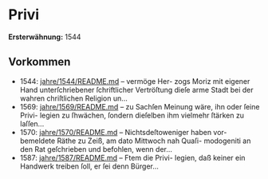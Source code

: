 # Privi

**Ersterwähnung:** 1544

## Vorkommen
- 1544: [jahre/1544/README.md](../jahre/1544/README.md) – vermöge Her-
zogs Moriz mit eigener Hand unterſchriebener ſchriftlicher
Vertröſtung dieſe arme Stadt bei der wahren chriſtlichen
Religion un...
- 1569: [jahre/1569/README.md](../jahre/1569/README.md) – zu Sachſen Meinung wäre, ihn oder ſeine Privi-
legien zu ſhwächen, ſondern dieſelben ihm vielmehr ſtärken
zu laſſen...
- 1570: [jahre/1570/README.md](../jahre/1570/README.md) – Nichtsdeſtoweniger haben vor-
bemeldete Räthe zu Zeiß, am dato Mittwoch nah Quaſi-
modogeniti an den Rat geſchrieben und befohlen, wenn
der...
- 1587: [jahre/1587/README.md](../jahre/1587/README.md) – Ftem die Privi-
legien, daß keiner ein Handwerk treiben ſoll, er ſei denn
Bürger...
